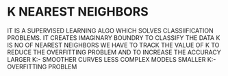 # K NEAREST NEIGHBORS
IT IS A SUPERVISED LEARNING ALGO WHICH SOLVES CLASSIIFICATION PROBLEMS.
IT CREATES IMAGINARY BOUNDRY TO CLASSIFY THE DATA
K IS NO OF NEAREST NEIGHBORS WE HAVE TO TRACK THE VALUE OF K TO REDUCE THE OVERFITTING PROBLEM AND TO INCREASE THE ACCURACY
LARGER K:- SMOOTHER CURVES LESS COMPLEX MODELS
SMALLER K:- OVERFITTING PROBLEM
